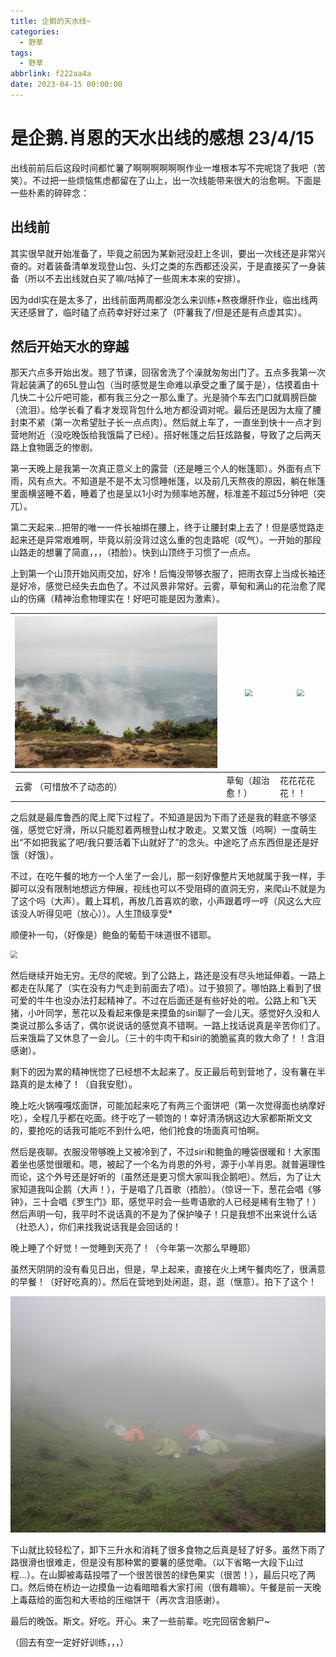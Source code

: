```yaml
---
title: 企鹅的天水线~
categories:
  - 野草
tags:
  - 野草
abbrlink: f222aa4a
date: 2023-04-15 00:00:00
---
```


# 是企鹅.肖恩的天水出线的感想 23/4/15

​    出线前前后后这段时间都忙薯了啊啊啊啊啊啊作业一堆根本写不完呢饶了我吧（苦笑）。不过把一些烦恼焦虑都留在了山上，出一次线能带来很大的治愈啊。下面是一些朴素的碎碎念：

## 出线前

其实很早就开始准备了，毕竟之前因为某新冠没赶上冬训，要出一次线还是非常兴奋的。对着装备清单发现登山包、头灯之类的东西都还没买，于是直接买了一身装备（所以不去出线就白买了嘛/咕掉了一些周末本来的安排）。

因为ddl实在是太多了，出线前面两周都没怎么来训练+熬夜爆肝作业，临出线两天还感冒了，临时磕了点药幸好好过来了（吓薯我了/但是还是有点虚其实）。

## 然后开始天水的穿越

​    那天六点多开始出发。翘了节课，回宿舍洗了个澡就匆匆出门了。五点多我第一次背起装满了的65L登山包（当时感觉是生命难以承受之重了属于是），估摸着由十几快二十公斤吧可能，都有我三分之一那么重了。光是骑个车去门口就肩膀巨酸（流泪）。给学长看了看才发现背包什么地方都没调对呢。最后还是因为太瘦了腰封束不紧（第一次希望肚子长一点点肉）。然后就上车了，一直坐到快十一点才到营地附近（没吃晚饭给我饿扁了已经）。搭好帐篷之后狂炫路餐，导致了之后两天路上食物匮乏的惨剧。

​    第一天晚上是我第一次真正意义上的露营（还是睡三个人的帐篷耶）。外面有点下雨，风有点大。不知道是不是不太习惯睡帐篷，以及前几天熬夜的原因，躺在帐篷里面横竖睡不着，睡着了也是呈以1小时为频率地苏醒，标准差不超过5分钟吧（突兀）。

​    第二天起来…把带的唯一一件长袖绑在腰上，终于让腰封束上去了！但是感觉路走起来还是异常艰难啊，毕竟以前没背过这么重的包走路呢（叹气）。一开始的那段山路走的想薯了简直，，，（捂脸）。快到山顶终于习惯了一点点。

​    上到第一个山顶开始风雨交加，好冷！后悔没带够衣服了，把雨衣穿上当成长袖还是好冷，感觉已经失去血色了。不过风景非常好。云雾，草甸和满山的花治愈了爬山的伤痛（精神治愈物理实在！好吧可能是因为激素）。

 

| <img src="/img/tianshui.assets/mist.jpg" style="zoom:70%;" /> | <img src="/img/tianshui.assets/gr.jpg" style="zoom:70%;" /> | <img src="/img/tianshui.assets/flower.jpg" style="zoom:70%;" /> |
| ------------------------------------------------------------ | ----------------------------------------------------------- | ------------------------------------------------------------ |
| 云雾  （可惜放不了动态的）                                   | 草甸（超治愈！）                                            | 花花花花花！！                                               |

 

之后就是最库鲁西的爬上爬下过程了。不知道是因为下雨了还是我的鞋底不够坚强，感觉它好滑，所以只能怼着两根登山杖才敢走。又累又饿（呜啊）一度萌生出“不如把我鲨了吧/我只要活着下山就好了”的念头。中途吃了点东西但是还是好饿（好饿）。

不过，在吃午餐的地方一个人坐了一会儿，那一刻好像整片天地就属于我一样，手脚可以没有限制地想远方伸展，视线也可以不受阻碍的直洞无穷，来爬山不就是为了这个吗（大声）。戴上耳机，再放几首喜欢的歌，小声跟着哼一哼（风这么大应该没人听得见吧（放心））。人生顶级享受*

顺便补一句，（好像是）鲍鱼的葡萄干味道很不错耶。

<img src="/img/tianshui.assets/sit.jpg" style="zoom:70%;" />

然后继续开始无穷。无尽的爬坡。到了公路上，路还是没有尽头地延伸着。一路上都走在队尾了（实在没有力气走到前面去了唔）。过于狼狈了。哪怕路上看到了很可爱的牛牛也没办法打起精神了。不过在后面还是有些好处的啦。公路上和飞天猪，小叶同学，葱花以及看起来像是来摸鱼的siri聊了一会儿天。感觉好久没和人类说过那么多话了，偶尔说说话的感觉真不错啊。一路上找话说真是辛苦你们了。后来饿扁了又休息了一会儿。（三十的牛肉干和siri的脆脆鲨真的救大命了！！含泪感谢）。

剩下的因为累的精神恍惚了已经想不太起来了。反正最后苟到营地了，没有薯在半路真的是太棒了！（自我安慰）。

晚上吃火锅嘎嘎炫面饼，可能加起来吃了有两三个面饼吧（第一次觉得面也纳摩好吃），全程几乎都在吃面。终于吃了一顿饱的！幸好清汤锅这边大家都斯斯文文的，要抢吃的话我可能吃不到什么吧，他们抢食的场面真可怕啊。

然后是夜聊。衣服没带够晚上又被冷到了，不过siri和鲍鱼的睡袋很暖和！大家围着坐也感觉很暖和。嗯，被起了一个名为肖恩的外号，源于小羊肖恩。就普遍理性而论，这个外号还是好听的（虽然还是更习惯大家叫我企鹅吧）。然后，为了让大家知道我叫企鹅（大声！），于是唱了几首歌（捂脸）。（惊讶一下，葱花会唱《够钟》，三十会唱《罗生门》耶，感觉平时会一些粤语歌的人已经是稀有生物了！）然后声明一句，我平时不说话真的不是为了保护嗓子！只是我想不出来说什么话（社恐人），你们来找我说话我是会回话的！

晚上睡了个好觉！一觉睡到天亮了！（今年第一次那么早睡耶）

虽然天阴阴的没有看见日出，但是，早上起来，直接在火上烤午餐肉吃了，很满意的早餐！（好好吃真的）。然后在营地到处闲逛，逛，逛（惬意）。拍下了这个！

<img src="/img/tianshui.assets/camp.jpg" style="zoom:70%;" />

下山就比较轻松了，卸下三升水和消耗了很多食物之后真是轻了好多。虽然下雨了路很滑也很难走，但是没有那种累的要薯的感觉嘞。（以下省略一大段下山过程…）。在山脚被毒菇投喂了一个很苦很苦的绿色果实（很苦！），最后只吃了两口。然后倚在桥边一边摸鱼一边看暗暗看大家打闹（很有趣嘛）。午餐是前一天晚上毒菇给的面包和大枣给的压缩饼干（再次含泪感谢）。

最后的晚饭。斯文。好吃。开心。来了一些前辈。吃完回宿舍躺尸~

（回去有空一定好好训练，，，）